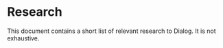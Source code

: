 # Research

This document contains a short list of relevant research to Dialog. It is not exhaustive.